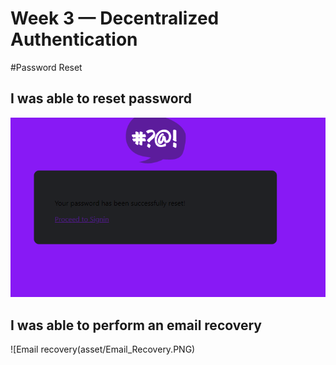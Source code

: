 # Week 3 — Decentralized Authentication
#Password Reset
## I was able to reset password 
![Reset password](assets/Reset_Password.PNG)

## I was able to perform an email recovery
![Email recovery(asset/Email_Recovery.PNG)
